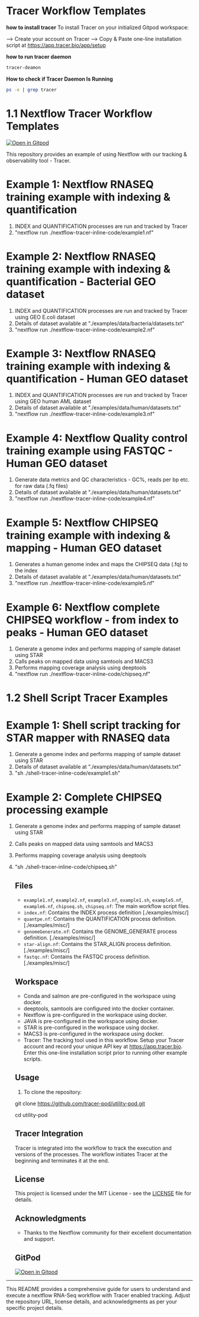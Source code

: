 # Tracer Workflow Templates
**how to install tracer**
To install Tracer on your initialized Gitpod workspace:

--> Create your account on Tracer 
--> Copy & Paste one-line installation script at https://app.tracer.bio/app/setup

**how to run tracer daemon** 
```bash
tracer-deamon 
```
**How to check if Tracer Daemon Is Running**
```bash
ps -e | grep tracer

```

# 1.1 Nextflow Tracer Workflow Templates

[![Open in Gitpod](https://gitpod.io/button/open-in-gitpod.svg)](https://gitpod.io/#https://github.com/tracer-pod/utility-pod)

This repository provides an example of using Nextflow with our tracking & observability tool - Tracer.


# Example 1: Nextflow RNASEQ training example with indexing & quantification

1. INDEX and QUANTIFICATION processes are run and tracked by Tracer
2. "nextflow run ./nextflow-tracer-inline-code/example1.nf"

# Example 2: Nextflow RNASEQ training example with indexing & quantification - Bacterial GEO dataset

1. INDEX and QUANTIFICATION processes are run and tracked by Tracer using GEO E.coli dataset
2. Details of dataset available at "./examples/data/bacteria/datasets.txt"
2. "nextflow run ./nextflow-tracer-inline-code/example2.nf"

# Example 3: Nextflow RNASEQ training example with indexing & quantification - Human GEO dataset

1. INDEX and QUANTIFICATION processes are run and tracked by Tracer using GEO human AML dataset
2. Details of dataset available at "./examples/data/human/datasets.txt"
2. "nextflow run ./nextflow-tracer-inline-code/example3.nf"

# Example 4: Nextflow Quality control training example using FASTQC - Human GEO dataset 

1. Generate data metrics and QC characteristics - GC%, reads per bp etc. for raw data (.fq files)
2. Details of dataset available at "./examples/data/human/datasets.txt"
2. "nextflow run ./nextflow-tracer-inline-code/example4.nf"

# Example 5: Nextflow CHIPSEQ training example with indexing & mapping - Human GEO dataset 

1. Generates a human genome index and maps the CHIPSEQ data (.fq) to the index
2. Details of dataset available at "./examples/data/human/datasets.txt"
2. "nextflow run ./nextflow-tracer-inline-code/example5.nf"

# Example 6: Nextflow complete CHIPSEQ workflow - from index to peaks - Human GEO dataset

1. Generate a genome index and performs mapping of sample dataset using STAR
2. Calls peaks on mapped data using samtools and MACS3
3. Performs mapping coverage analysis using deeptools
4. "nextflow run ./nextflow-tracer-inline-code/chipseq.nf"

# 1.2 Shell Script Tracer Examples

# Example 1: Shell script tracking for STAR mapper with RNASEQ data

1. Generate a genome index and performs mapping of sample dataset using STAR
2. Details of dataset available at "./examples/data/human/datasets.txt"
2. "sh ./shell-tracer-inline-code/example1.sh"

# Example 2: Complete CHIPSEQ processing example

1. Generate a genome index and performs mapping of sample dataset using STAR
2. Calls peaks on mapped data using samtools and MACS3
3. Performs mapping coverage analysis using deeptools
4. "sh ./shell-tracer-inline-code/chipseq.sh"


    ## Files

    - `example1.nf`, `example2.nf`, `example3.nf`, `example1.sh`, `example5.nf`, `example6.nf`, `chipseq.sh`, `chipseq.nf`: The main workflow script files.
    - `index.nf`: Contains the INDEX process definition [./examples/misc/]
    - `quantpe.nf`: Contains the QUANTIFICATION process definition. [./examples/misc/]
    - `genomeGenerate.nf`: Contains the GENOME_GENERATE process definition. [./examples/misc/]
    - `star-align.nf`: Contains the STAR_ALIGN process definition. [./examples/misc/]
    - `fastqc.nf`: Contains the FASTQC process definition. [./examples/misc/]

    ## Workspace

    - Conda and salmon are pre-configured in the workspace using docker.
    - deeptools, samtools are configured into the docker container.
    - Nextflow is pre-configured in the workspace using docker.
    - JAVA is pre-configured in the workspace using docker.
    - STAR is pre-configured in the workspace using docker.
    - MACS3 is pre-configured in the workspace using docker.  
    - Tracer: The tracking tool used in this workflow. Setup your Tracer account and record your unique API key at https://app.tracer.bio. Enter this one-line installation script prior to running other example scripts.  

    ## Usage

    1. To clone the repository:

    git clone https://github.com/tracer-pod/utility-pod.git

    cd utility-pod
    

    ## Tracer Integration

    Tracer is integrated into the workflow to track the execution and versions of the processes. The workflow initiates Tracer at the beginning and terminates it at the end. 

    ## License

    This project is licensed under the MIT License - see the [LICENSE](LICENSE) file for details.

    ## Acknowledgments

    - Thanks to the Nextflow community for their excellent documentation and support.

    ## GitPod

    [![Open in Gitpod](https://gitpod.io/button/open-in-gitpod.svg)](https://gitpod.io/#https://github.com/tracer-pod/utility-pod)
---

This README provides a comprehensive guide for users to understand and execute a nextflow RNA-Seq workflow with Tracer enabled tracking. Adjust the repository URL, license details, and acknowledgments as per your specific project details.
